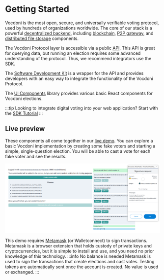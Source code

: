 # Getting Started

Vocdoni is the most open, secure, and universally verifiable voting protocol, used by hundreds of organizations worldwide. The core of our stack is a powerful [decentralized backend][protocol], including [blockchain][blockchain], [P2P gateway][gateways], and [distributed file storage][ipfs] components. 

The Vocdoni Protocol layer is accessible via a public [API][api]. This API is great for querying data, but running an election requires some advanced understanding of the protocol. Thus, we recommend integrators use the SDK.

The [Software Development Kit][sdk] is a wrapper for the API and provides developers with an easy way to integrate the functionality of the Vocdoni Protocol. 

The [UI Components][ui-components] library provides various basic React components for Vocdoni elections.

:::tip Looking to integrate digital voting into your web application?
Start with the [SDK Tutorial][tutorial]
:::

## Live preview

These components all come together in our [live demo][sdk-demo]. You can explore a basic Vocdoni implementation by creating some fake voters and starting a simple, single-question election. You will be able to cast a vote for each fake voter and see the results. 


![Live preview](/img/cra.png)

This demo requires [Metamask][metamask] (or Walletconnect) to sign transactions. Metamask is a browser extension that holds custody of private keys and cryptocurrencies, but it is simple to install and use, and you need no prior knowledge of this technology. 
:::info No balance is needed 
Metamask is used to sign the transactions that create elections and cast votes. Testing tokens are automatically sent once the account is created. No value is used or exchanged.
:::

[protocol]: /protocol
[blockchain]: /protocol#11-the-blockchain
[gateways]: /protocol#12-gateways
[ipfs]: /protocol#13-distributed-storage
[api]: /vocdoni-api/vocdoni-api
[sdk]: /sdk
[ui-components]: /ui-components
[tutorial]: /sdk/01-tutorial
[sdk-demo]: https://vocdoni.github.io/vocdoni-sdk/
[metamask]: https://metamask.io/download/